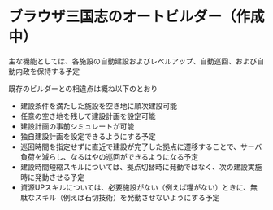 # ブラウザ三国志のオートビルダー（作成中）
主な機能としては、各施設の自動建設およびレベルアップ、自動巡回、および自動内政を保持する予定

既存のビルダーとの相違点は概ね以下のとおり
* 建設条件を満たした施設を空き地に順次建設可能
* 任意の空き地を残して建設計画を設定可能
* 建設計画の事前シミュレートが可能
* 独自建設計画を設定できるようにする予定
* 巡回時間を指定せずに直近で建設が完了した拠点に遷移することで、サーバ負荷を減らし、なるはやの巡回ができるようになる予定
* 建設時間短縮スキルについては、拠点切替時に発動ではなく、次の建設実施時に発動させる予定
* 資源UPスキルについては、必要施設がない（例えば糧がない）ときに、無駄なスキル（例えば石切技術）を発動させないようにする予定
